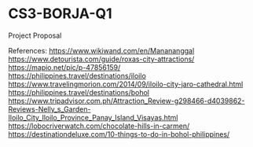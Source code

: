 # CS3-BORJA-Q1
Project Proposal

References:
https://www.wikiwand.com/en/Manananggal
https://www.detourista.com/guide/roxas-city-attractions/
https://mapio.net/pic/p-47856159/
https://philippines.travel/destinations/iloilo
https://www.travelingmorion.com/2014/09/iloilo-city-jaro-cathedral.html
https://philippines.travel/destinations/bohol
https://www.tripadvisor.com.ph/Attraction_Review-g298466-d4039862-Reviews-Nelly_s_Garden-Iloilo_City_Iloilo_Province_Panay_Island_Visayas.html
https://lobocriverwatch.com/chocolate-hills-in-carmen/
https://destinationdeluxe.com/10-things-to-do-in-bohol-philippines/